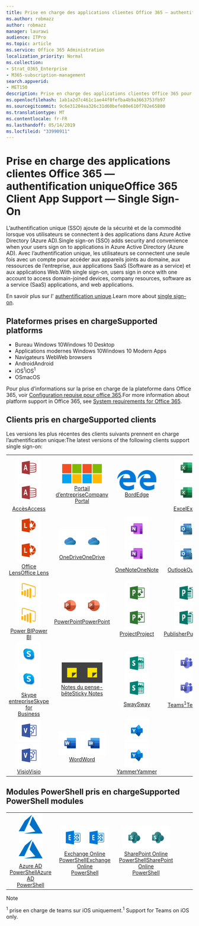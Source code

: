 ```yaml
---
title: Prise en charge des applications clientes Office 365 — authentification unique
ms.author: robmazz
author: robmazz
manager: laurawi
audience: ITPro
ms.topic: article
ms.service: Office 365 Administration
localization_priority: Normal
ms.collection:
- Strat_O365_Enterprise
- M365-subscription-management
search.appverid:
- MET150
description: Prise en charge des applications clientes Office 365 pour l’authentification unique.
ms.openlocfilehash: 1ab1a2d7c461c1ae44f0fefba4b9a3663753fb97
ms.sourcegitcommit: 9c6e31204aa326c31d60befe80e610f702e65800
ms.translationtype: MT
ms.contentlocale: fr-FR
ms.lasthandoff: 05/14/2019
ms.locfileid: "33990911"
---
```

# <a name="office-365-client-app-support--single-sign-on"></a><span data-ttu-id="44a24-103">Prise en charge des applications clientes Office 365 — authentification unique</span><span class="sxs-lookup"><span data-stu-id="44a24-103">Office 365 Client App Support — Single Sign-On</span></span>

<span data-ttu-id="44a24-104">L’authentification unique (SSO) ajoute de la sécurité et de la commodité lorsque vos utilisateurs se connectent à des applications dans Azure Active Directory (Azure AD).</span><span class="sxs-lookup"><span data-stu-id="44a24-104">Single sign-on (SSO) adds security and convenience when your users sign on to applications in Azure Active Directory (Azure AD).</span></span> <span data-ttu-id="44a24-105">Avec l’authentification unique, les utilisateurs se connectent une seule fois avec un compte pour accéder aux appareils joints au domaine, aux ressources de l’entreprise, aux applications SaaS (Software as a service) et aux applications Web.</span><span class="sxs-lookup"><span data-stu-id="44a24-105">With single sign-on, users sign in once with one account to access domain-joined devices, company resources, software as a service (SaaS) applications, and web applications.</span></span>

<span data-ttu-id="44a24-106">En savoir plus sur l' [authentification unique](https://docs.microsoft.com/azure/active-directory/manage-apps/what-is-single-sign-on).</span><span class="sxs-lookup"><span data-stu-id="44a24-106">Learn more about [single sign-on](https://docs.microsoft.com/azure/active-directory/manage-apps/what-is-single-sign-on).</span></span>

## <a name="supported-platforms"></a><span data-ttu-id="44a24-107">Plateformes prises en charge</span><span class="sxs-lookup"><span data-stu-id="44a24-107">Supported platforms</span></span>

 - <span data-ttu-id="44a24-108">Bureau Windows 10</span><span class="sxs-lookup"><span data-stu-id="44a24-108">Windows 10 Desktop</span></span>
 - <span data-ttu-id="44a24-109">Applications modernes Windows 10</span><span class="sxs-lookup"><span data-stu-id="44a24-109">Windows 10 Modern Apps</span></span>
 - <span data-ttu-id="44a24-110">Navigateurs Web</span><span class="sxs-lookup"><span data-stu-id="44a24-110">Web browsers</span></span>
 - <span data-ttu-id="44a24-111">Android</span><span class="sxs-lookup"><span data-stu-id="44a24-111">Android</span></span>
 - <span data-ttu-id="44a24-112">iOS<sup>1</sup></span><span class="sxs-lookup"><span data-stu-id="44a24-112">iOS<sup>1</sup></span></span>
 - <span data-ttu-id="44a24-113">OS</span><span class="sxs-lookup"><span data-stu-id="44a24-113">macOS</span></span>

<span data-ttu-id="44a24-114">Pour plus d’informations sur la prise en charge de la plateforme dans Office 365, voir [Configuration requise pour office 365](https://products.office.com/office-system-requirements).</span><span class="sxs-lookup"><span data-stu-id="44a24-114">For more information about platform support in Office 365, see [System requirements for Office 365](https://products.office.com/office-system-requirements).</span></span>

## <a name="supported-clients"></a><span data-ttu-id="44a24-115">Clients pris en charge</span><span class="sxs-lookup"><span data-stu-id="44a24-115">Supported clients</span></span>

<span data-ttu-id="44a24-116">Les versions les plus récentes des clients suivants prennent en charge l’authentification unique:</span><span class="sxs-lookup"><span data-stu-id="44a24-116">The latest versions of the following clients support single sign-on:</span></span>

| | | | | | |
|:---:|:---:|:---:|:---:|:---:|:---:|
| <span data-ttu-id="44a24-117">![Icône accès](media/o365-access-64x64.png)</span><span class="sxs-lookup"><span data-stu-id="44a24-117">![Access icon](media/o365-access-64x64.png)</span></span> <br> [<span data-ttu-id="44a24-118">Accès</span><span class="sxs-lookup"><span data-stu-id="44a24-118">Access</span></span>](https://products.office.com/access) | <span data-ttu-id="44a24-119">![Icône portail d’entreprise](media/o365-microsoft-64x64.png)</span><span class="sxs-lookup"><span data-stu-id="44a24-119">![Company portal icon](media/o365-microsoft-64x64.png)</span></span> <br> [<span data-ttu-id="44a24-120">Portail <br> d’entreprise</span><span class="sxs-lookup"><span data-stu-id="44a24-120">Company <br> Portal </span></span>](https://docs.microsoft.com/intune-user-help/sign-in-to-the-company-portal) | <span data-ttu-id="44a24-121">![Icône de serveur Edge](media/o365-edge-64x64.png)</span><span class="sxs-lookup"><span data-stu-id="44a24-121">![Edge icon](media/o365-edge-64x64.png)</span></span> <br> [<span data-ttu-id="44a24-122">Bord</span><span class="sxs-lookup"><span data-stu-id="44a24-122">Edge</span></span>](https://www.microsoft.com/windows/microsoft-edge) | <span data-ttu-id="44a24-123">![Icône Excel](media/o365-excel-64x64.png)</span><span class="sxs-lookup"><span data-stu-id="44a24-123">![Excel icon](media/o365-excel-64x64.png)</span></span> <br> [<span data-ttu-id="44a24-124">Excel</span><span class="sxs-lookup"><span data-stu-id="44a24-124">Excel</span></span>](https://products.office.com/excel) | <span data-ttu-id="44a24-125">![Icône de flux](media/o365-flow-64x64.png)</span><span class="sxs-lookup"><span data-stu-id="44a24-125">![Flow icon](media/o365-flow-64x64.png)</span></span> <br> [<span data-ttu-id="44a24-126">Flow</span><span class="sxs-lookup"><span data-stu-id="44a24-126">Flow</span></span>](https://flow.microsoft.com) 
| <span data-ttu-id="44a24-127">![Icône de l’objectif](media/o365-lens-64x64.png)</span><span class="sxs-lookup"><span data-stu-id="44a24-127">![Lens icon](media/o365-lens-64x64.png)</span></span> <br> [<span data-ttu-id="44a24-128">Office Lens</span><span class="sxs-lookup"><span data-stu-id="44a24-128">Office Lens</span></span>](https://www.microsoft.com/p/office-lens/9wzdncrfj3t8?activetab=pivot%3Aoverviewtab) | <span data-ttu-id="44a24-129">![Icône OneDrive entreprise](media/o365-OneDrive-64x64.png)</span><span class="sxs-lookup"><span data-stu-id="44a24-129">![OneDrive for Business icon](media/o365-OneDrive-64x64.png)</span></span> <br> [<span data-ttu-id="44a24-130">OneDrive</span><span class="sxs-lookup"><span data-stu-id="44a24-130">OneDrive</span></span>](https://products.office.com/onedrive-for-business/online-cloud-storage) |  <span data-ttu-id="44a24-131">![Icône OneNote](media/o365-OneNote-64x64.png)</span><span class="sxs-lookup"><span data-stu-id="44a24-131">![OneNote icon](media/o365-OneNote-64x64.png)</span></span> <br> [<span data-ttu-id="44a24-132">OneNote</span><span class="sxs-lookup"><span data-stu-id="44a24-132">OneNote</span></span>](https://products.office.com/onenote) | <span data-ttu-id="44a24-133">![Icône Outlook](media/o365-outlook-64x64.png)</span><span class="sxs-lookup"><span data-stu-id="44a24-133">![Outlook icon](media/o365-outlook-64x64.png)</span></span> <br> [<span data-ttu-id="44a24-134">Outlook</span><span class="sxs-lookup"><span data-stu-id="44a24-134">Outlook</span></span>](https://products.office.com/outlook) | <span data-ttu-id="44a24-135">![Icône du planificateur](media/o365-planner-64x64.png)</span><span class="sxs-lookup"><span data-stu-id="44a24-135">![Planner icon](media/o365-planner-64x64.png)</span></span> <br> [<span data-ttu-id="44a24-136">Planificateur</span><span class="sxs-lookup"><span data-stu-id="44a24-136">Planner</span></span>](https://products.office.com/business/task-management-software) 
| <span data-ttu-id="44a24-137">![Icône PowerBI](media/o365-powerbi-64x64.png)</span><span class="sxs-lookup"><span data-stu-id="44a24-137">![PowerBI icon](media/o365-powerbi-64x64.png)</span></span> <br> [<span data-ttu-id="44a24-138">Power BI</span><span class="sxs-lookup"><span data-stu-id="44a24-138">Power BI</span></span>](https://powerbi.microsoft.com)| <span data-ttu-id="44a24-139">![Icône PowerPoint](media/o365-powerpoint-64x64.png)</span><span class="sxs-lookup"><span data-stu-id="44a24-139">![PowerPoint icon](media/o365-powerpoint-64x64.png)</span></span> <br> [<span data-ttu-id="44a24-140">PowerPoint</span><span class="sxs-lookup"><span data-stu-id="44a24-140">PowerPoint</span></span>](https://products.office.com/powerpoint) | <span data-ttu-id="44a24-141">![Icône de projet](media/o365-project-64x64.png)</span><span class="sxs-lookup"><span data-stu-id="44a24-141">![Project icon](media/o365-project-64x64.png)</span></span> <br> [<span data-ttu-id="44a24-142">Project</span><span class="sxs-lookup"><span data-stu-id="44a24-142">Project</span></span>](https://products.office.com/project) | <span data-ttu-id="44a24-143">![Icône Publisher](media/o365-publisher-64x64.png)</span><span class="sxs-lookup"><span data-stu-id="44a24-143">![Publisher icon](media/o365-publisher-64x64.png)</span></span> <br> [<span data-ttu-id="44a24-144">Publisher</span><span class="sxs-lookup"><span data-stu-id="44a24-144">Publisher</span></span>](https://products.office.com/publisher) | <span data-ttu-id="44a24-145">![Icône SharePoint](media/o365-sharepoint-64x64.png)</span><span class="sxs-lookup"><span data-stu-id="44a24-145">![SharePoint icon](media/o365-sharepoint-64x64.png)</span></span> <br> [<span data-ttu-id="44a24-146">SharePoint</span><span class="sxs-lookup"><span data-stu-id="44a24-146">Sharepoint</span></span>](https://products.office.com/sharepoint) 
| <span data-ttu-id="44a24-147">![Icône Skype entreprise](media/o365-skypeforbusiness-64x64.png)</span><span class="sxs-lookup"><span data-stu-id="44a24-147">![Skype for Business icon](media/o365-skypeforbusiness-64x64.png)</span></span> <br> [<span data-ttu-id="44a24-148">Skype <br> entreprise</span><span class="sxs-lookup"><span data-stu-id="44a24-148">Skype for <br> Business</span></span>](https://www.skype.com/business/) | <span data-ttu-id="44a24-149">![Icône de pense-bête](media/o365-stickynotes-64x64.png)</span><span class="sxs-lookup"><span data-stu-id="44a24-149">![Sticky Notes icon](media/o365-stickynotes-64x64.png)</span></span> <br> [<span data-ttu-id="44a24-150">Notes du pense-bête</span><span class="sxs-lookup"><span data-stu-id="44a24-150">Sticky Notes</span></span>](https://www.microsoft.com/p/microsoft-sticky-notes/9nblggh4qghw) | <span data-ttu-id="44a24-151">![Icône Sway](media/o365-sway-64x64.png)</span><span class="sxs-lookup"><span data-stu-id="44a24-151">![Sway icon](media/o365-sway-64x64.png)</span></span> <br> [<span data-ttu-id="44a24-152">Sway</span><span class="sxs-lookup"><span data-stu-id="44a24-152">Sway</span></span>](https://sway.com) | <span data-ttu-id="44a24-153">![Icône teams](media/o365-teams-64x64.png)</span><span class="sxs-lookup"><span data-stu-id="44a24-153">![Teams icon](media/o365-teams-64x64.png)</span></span> <br> [<span data-ttu-id="44a24-154">Teams<sup>1</sup></span><span class="sxs-lookup"><span data-stu-id="44a24-154">Teams<sup>1</sup></span></span>](https://products.office.com/microsoft-teams/group-chat-software) | <span data-ttu-id="44a24-155">![Icône action](media/o365-todo-64x64.png)</span><span class="sxs-lookup"><span data-stu-id="44a24-155">![To-Do icon](media/o365-todo-64x64.png)</span></span> <br> [<span data-ttu-id="44a24-156">To-Do</span><span class="sxs-lookup"><span data-stu-id="44a24-156">To-Do</span></span>](https://todo.microsoft.com) 
| <span data-ttu-id="44a24-157">![Icône Visio](media/o365-visio-64x64.png)</span><span class="sxs-lookup"><span data-stu-id="44a24-157">![Visio icon](media/o365-visio-64x64.png)</span></span> <br> [<span data-ttu-id="44a24-158">Visio</span><span class="sxs-lookup"><span data-stu-id="44a24-158">Visio</span></span>](https://products.office.com/visio/flowchart-software) | <span data-ttu-id="44a24-159">![Icône Word](media/o365-word-64x64.png)</span><span class="sxs-lookup"><span data-stu-id="44a24-159">![Word icon](media/o365-word-64x64.png)</span></span> <br> [<span data-ttu-id="44a24-160">Word</span><span class="sxs-lookup"><span data-stu-id="44a24-160">Word</span></span>](https://products.office.com/word) | <span data-ttu-id="44a24-161">![Icône Yammer](media/o365-yammer-64x64.png)</span><span class="sxs-lookup"><span data-stu-id="44a24-161">![Yammer icon](media/o365-yammer-64x64.png)</span></span> <br> [<span data-ttu-id="44a24-162">Yammer</span><span class="sxs-lookup"><span data-stu-id="44a24-162">Yammer</span></span>](https://products.office.com/yammer/yammer-overview) |

## <a name="supported-powershell-modules"></a><span data-ttu-id="44a24-163">Modules PowerShell pris en charge</span><span class="sxs-lookup"><span data-stu-id="44a24-163">Supported PowerShell modules</span></span>

| | | | | | |
|:---:|:---:|:---:|:---:|:---:|:---:|
| <span data-ttu-id="44a24-164">![Icône Azure](media/o365-azure-64x64.png)</span><span class="sxs-lookup"><span data-stu-id="44a24-164">![Azure icon](media/o365-azure-64x64.png)</span></span> <br> [<span data-ttu-id="44a24-165">Azure AD <br> PowerShell</span><span class="sxs-lookup"><span data-stu-id="44a24-165">Azure AD <br> PowerShell</span></span>](https://docs.microsoft.com/powershell/azure/active-directory/overview?view=azureadps-2.0) | <span data-ttu-id="44a24-166">![Icône Exchange](media/o365-exchange-64x64.png)</span><span class="sxs-lookup"><span data-stu-id="44a24-166">![Exchange icon](media/o365-exchange-64x64.png)</span></span> <br> [<span data-ttu-id="44a24-167">Exchange Online <br> PowerShell</span><span class="sxs-lookup"><span data-stu-id="44a24-167">Exchange Online <br> PowerShell</span></span>](https://docs.microsoft.com/powershell/exchange/exchange-online/exchange-online-powershell?view=exchange-ps) | <span data-ttu-id="44a24-168">![Icône SharePoint](media/o365-sharepoint-64x64.png)</span><span class="sxs-lookup"><span data-stu-id="44a24-168">![SharePoint icon](media/o365-sharepoint-64x64.png)</span></span> <br> [<span data-ttu-id="44a24-169">SharePoint Online <br> PowerShell</span><span class="sxs-lookup"><span data-stu-id="44a24-169">SharePoint Online <br> PowerShell</span></span>](https://docs.microsoft.com/sharepoint/manage-team-and-communication-sites-in-powershell)

> [!NOTE]
> <span data-ttu-id="44a24-170"><sup>1</sup> prise en charge de teams sur iOS uniquement.</span><span class="sxs-lookup"><span data-stu-id="44a24-170"><sup>1</sup> Support for Teams on iOS only.</span></span> <br>